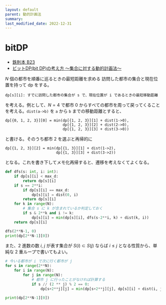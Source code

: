 ```yaml
---
layout: default
parent: 動的計画法
summary: 
last_modified_date: 2022-12-31
---
```


# bitDP

- [鉄則本 B23](https://atcoder.jp/contests/tessoku-book/tasks/tessoku_book_cv)
- [ビットDP(bit DP)の考え方 ～集合に対する動的計画法～](https://algo-logic.info/bit-dp/)

$N$ 個の都市を順番に巡るときの最短距離を求める
訪問した都市の集合と現在位置を持って dp をする。

```
dp[s][i]: すでに訪問した都市の集合が s で、現在位置が i であるときの最短移動距離
```

を考える。例として、$N=4$ で都市 $0$ からすべての都市を周って戻ってくることを考える。`dist(a->b)` を `a` から `b` までの移動距離とすると、

```
dp[{0, 1, 2, 3}][0] = min(dp[{1, 2, 3}][1] + dist(1->0),
                          dp[{1, 2, 3}][2] + dist(2->0),
                          dp[{1, 2, 3}][3] + dist(3->0))
```

と書ける。そのうち都市 $2$ を選ぶと再帰的に

```
dp[{1, 2, 3}][2] = min(dp[{1, 3}][1] + dist(1->2),
                       dp[{1, 3}][3] + dist(3->2))
```

となる。これを書き下してメモ化再帰すると、遷移を考えなくてよくなる。

```python
def dfs(s: int, i: int):
    if dp[s][i] < max_d:
        return dp[s][i]
    if s == 2**i:
        if dp[s][i] == max_d:
            dp[s][i] = dist(0, i)
        return dp[s][i]
    for k in range(N):
        # 集合 s に k が含まれているか判定しておく
        if s & 2**k and i != k:
            dp[s][i] = min(dp[s][i], dfs(s-2**i, k) + dist(k, i))
    return dp[s][i]

dfs(2**N-1, 0)
print(dp[2**N-1][0])
```

また、2 進数の数 $i$, $j$ が表す集合が $S(i) \subset S(j)$ ならば $i \leq j$ となる性質から、単純な 2 重ループで書いてもよい。

```python
# 今いる都市が i で次に行く都市が j
for s in range(2**N):
    for i in range(N):
        for j in range(N):
            # 都市 j に行ったことがなければ計算する
            if s // (2 ** j) % 2 == 0:
                dp[s+2**j][j] = min(dp[s+2**j][j], dp[s][i] + dist(i, j))

print(dp[2**N-1][0])
```